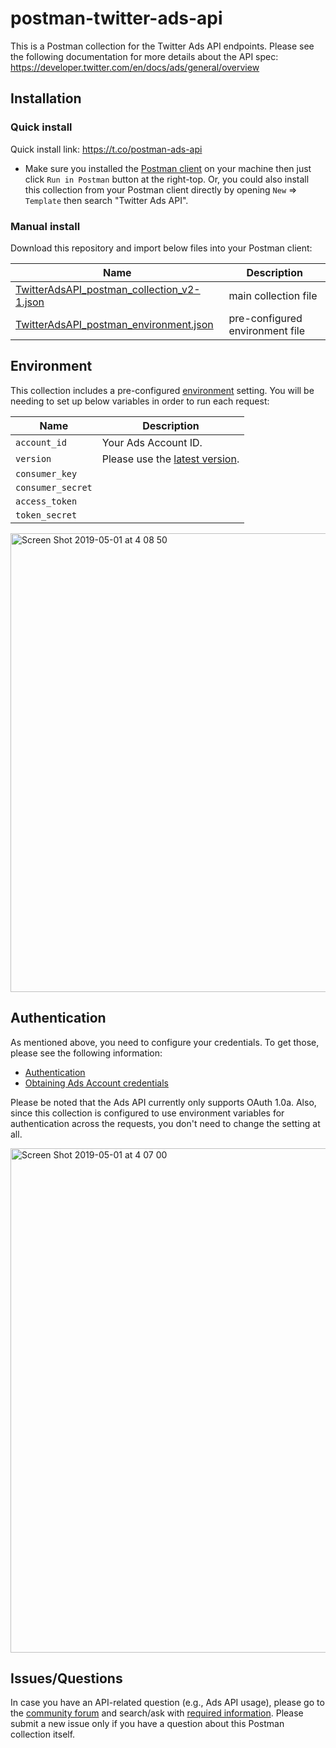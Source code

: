 # postman-twitter-ads-api

This is a Postman collection for the Twitter Ads API endpoints. Please see the following documentation for more details about the API spec:
https://developer.twitter.com/en/docs/ads/general/overview

## Installation
### Quick install
Quick install link: https://t.co/postman-ads-api
- Make sure you installed the [Postman client](https://www.getpostman.com/downloads/) on your machine then just click `Run in Postman` button at the right-top. Or, you could also install this collection from your Postman client directly by opening `New` => `Template` then search "Twitter Ads API".

### Manual install
Download this repository and import below files into your Postman client:

|Name|Description|
|---|---|
|[TwitterAdsAPI_postman_collection_v2-1.json](https://github.com/smaeda-ks/postman-twitter-ads-api/blob/master/TwitterAdsAPI_postman_collection_v2-1.json)|main collection file|
|[TwitterAdsAPI_postman_environment.json](https://github.com/smaeda-ks/postman-twitter-ads-api/blob/master/TwitterAdsAPI_postman_environment.json)|pre-configured environment file|

## Environment

This collection includes a pre-configured [environment](https://learning.getpostman.com/docs/postman/environments_and_globals/manage_environments/) setting. You will be needing to set up below variables in order to run each request:

|Name|Description|
|---|---|
|`account_id`|Your Ads Account ID.|
|`version`|Please use the [latest version](https://developer.twitter.com/en/docs/ads/general/overview/versions).|
|`consumer_key`||
|`consumer_secret`||
|`access_token`||
|`token_secret`||

<img width="734" alt="Screen Shot 2019-05-01 at 4 08 50" src="https://user-images.githubusercontent.com/11495867/56986920-11095900-6bc7-11e9-8d21-3e23bc9d6bd7.png">

## Authentication

As mentioned above, you need to configure your credentials. To get those, please see the following information:

- [Authentication](https://developer.twitter.com/en/docs/basics/authentication/overview)
- [Obtaining Ads Account credentials
](https://developer.twitter.com/en/docs/ads/general/guides/obtaining-ads-account-access)

Please be noted that the Ads API currently only supports OAuth 1.0a.
Also, since this collection is configured to use environment variables for authentication across the requests, you don't need to change the setting at all.

<img width="807" alt="Screen Shot 2019-05-01 at 4 07 00" src="https://user-images.githubusercontent.com/11495867/56987218-ca682e80-6bc7-11e9-92b6-5fca54b67102.png">

## Issues/Questions

In case you have an API-related question (e.g., Ads API usage), please go to the [community forum](https://twittercommunity.com/c/advertiser-api) and search/ask with [required information](https://twittercommunity.com/t/what-information-do-i-need-to-provide-in-order-to-get-help-on-the-forums-as-quickly-as-possible/58097).
Please submit a new issue only if you have a question about this Postman collection itself.
